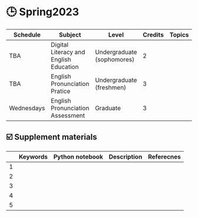 # 🕒 Spring2023


|Schedule|Subject|Level|Credits|Topics|Lecture|Practice|
|---|---|---|---|---|---|---|
| TBA  | Digital Literacy and English Education | Undergraduate (sophomores)  | 2   |   |   |   |
| TBA  | English Pronunciation Pratice  | Undergraduate (freshmen)   | 3  |   |   |   |
| Wednesdays  | English Pronunciation Assessment | Graduate   | 3   |   |   |   |

## ☑️ Supplement materials

|   |Keywords|Python notebook|Description|Referecnes|
|---|---|---|---|---|
| 1  |   |   |   |   |
| 2  |   |   |   |   |
| 3  |   |   |   |   |
| 4  |   |   |   |   |
| 5  |   |   |   |   |
